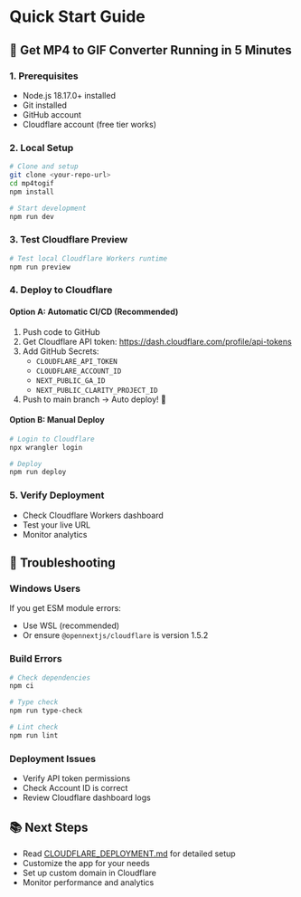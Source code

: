 # Quick Start Guide

## 🚀 Get MP4 to GIF Converter Running in 5 Minutes

### 1. Prerequisites
- Node.js 18.17.0+ installed
- Git installed
- GitHub account
- Cloudflare account (free tier works)

### 2. Local Setup
```bash
# Clone and setup
git clone <your-repo-url>
cd mp4togif
npm install

# Start development
npm run dev
```

### 3. Test Cloudflare Preview
```bash
# Test local Cloudflare Workers runtime
npm run preview
```

### 4. Deploy to Cloudflare

#### Option A: Automatic CI/CD (Recommended)
1. Push code to GitHub
2. Get Cloudflare API token: https://dash.cloudflare.com/profile/api-tokens
3. Add GitHub Secrets:
   - `CLOUDFLARE_API_TOKEN`
   - `CLOUDFLARE_ACCOUNT_ID`
   - `NEXT_PUBLIC_GA_ID`
   - `NEXT_PUBLIC_CLARITY_PROJECT_ID`
4. Push to main branch → Auto deploy! 🎉

#### Option B: Manual Deploy
```bash
# Login to Cloudflare
npx wrangler login

# Deploy
npm run deploy
```

### 5. Verify Deployment
- Check Cloudflare Workers dashboard
- Test your live URL
- Monitor analytics

## 🔧 Troubleshooting

### Windows Users
If you get ESM module errors:
- Use WSL (recommended)
- Or ensure `@opennextjs/cloudflare` is version 1.5.2

### Build Errors
```bash
# Check dependencies
npm ci

# Type check
npm run type-check

# Lint check
npm run lint
```

### Deployment Issues
- Verify API token permissions
- Check Account ID is correct
- Review Cloudflare dashboard logs

## 📚 Next Steps
- Read [CLOUDFLARE_DEPLOYMENT.md](./CLOUDFLARE_DEPLOYMENT.md) for detailed setup
- Customize the app for your needs
- Set up custom domain in Cloudflare
- Monitor performance and analytics
